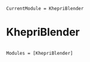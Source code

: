 ```@meta
CurrentModule = KhepriBlender
```

# KhepriBlender

```@index
```

```@autodocs
Modules = [KhepriBlender]
```
